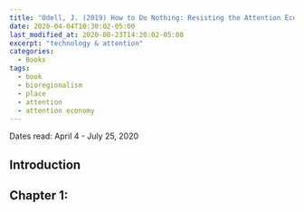 ```yaml
---
title: "Odell, J. (2019) How to Do Nothing: Resisting the Attention Economy. Melville House."
date: 2020-04-04T10:30:02-05:00
last_modified_at: 2020-08-23T14:20:02-05:00
excerpt: "technology & attention"
categories:
  - Books
tags:
  - book
  - bioregionalism
  - place
  - attention
  - attention economy
---
```


Dates read: April 4 - July 25, 2020

## Introduction

## Chapter 1:
